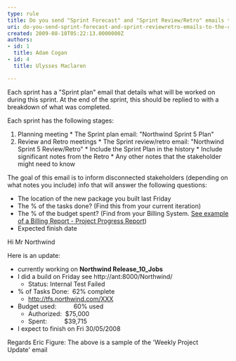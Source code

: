 ```yaml
---
type: rule
title: Do you send "Sprint Forecast" and "Sprint Review/Retro" emails to the client?
uri: do-you-send-sprint-forecast-and-sprint-reviewretro-emails-to-the-client
created: 2009-08-18T05:22:13.0000000Z
authors:
- id: 1
  title: Adam Cogan
- id: 4
  title: Ulysses Maclaren

---
```


 


Each sprint has a "Sprint plan" email that details what will be worked on during this sprint. At the end of the sprint, this should be replied to with a breakdown of what was completed.

Each sprint has the following stages:
 


1. Planning meeting
\* The Sprint plan email: "Northwind Sprint 5 Plan"
2. Review and Retro meetings
​​\* The Sprint review/retro email: "Northwind Sprint 5 Review/Retro"
\* Include the Sprint Plan in the history
\* Include significant notes from the Retro
\* Any other notes that the stakeholder might need to know


The goal of this email is to inform disconnected stakeholders (depending on what notes you include) info that will answer the following questions:

- The location of the new package you built last Friday
- The % of the tasks done? (Find this from your current iteration)
- The % of the budget spent? (Find from your Billing System. [See example of a Billing Report - Project Progress Report](/Management/RulesToManagingSoftwareConsultants/Pages/DoYouGetRegularUpdatesOnCostsAndProgress.aspx))
- Expected finish date



Hi Mr Northwind 

Here is an update: 

- currently working on **Northwind Release\_10\_Jobs**
- I did a build on Friday see http://ant:8000/Northwind/
    - Status: Internal Test Failed
- % of Tasks Done:  62% complete
    - http://tfs.northwind.com/XXX
- Budget used:          60% used 
    - Authorized:  $75,000
    - Spent:          $39,715
- I expect to finish on Fri 30/05/2008


Regards Eric Figure: The above is a sample of the 'Weekly Project Update' email 
